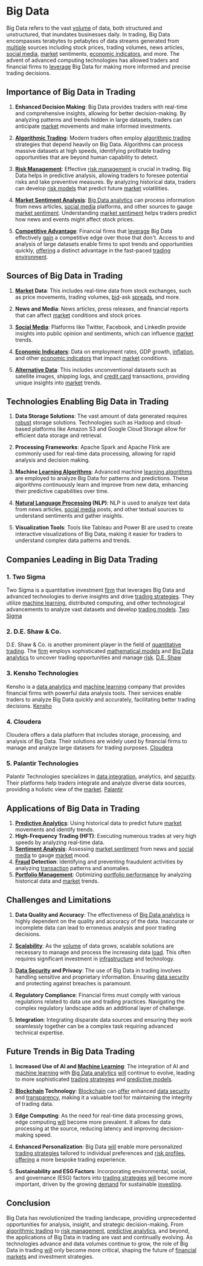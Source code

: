 # Big Data

Big Data refers to the vast [volume](../v/volume.md) of data, both structured and unstructured, that inundates businesses daily. In trading, Big Data encompasses terabytes to petabytes of data streams generated from [multiple](../m/multiple.md) sources including stock prices, trading volumes, news articles, [social media](../s/social_media.md), [market](../m/market.md) sentiments, [economic indicators](../e/economic_indicators.md), and more. The advent of advanced computing technologies has allowed traders and financial firms to [leverage](../l/leverage.md) Big Data for making more informed and precise trading decisions.

## Importance of Big Data in Trading

1. **Enhanced Decision Making**: Big Data provides traders with real-time and comprehensive insights, allowing for better decision-making. By analyzing patterns and trends hidden in large datasets, traders can anticipate [market](../m/market.md) movements and make informed investments.

2. **[Algorithmic Trading](../a/algorithmic_trading.md)**: Modern traders often employ [algorithmic trading](../a/algorithmic_trading.md) strategies that depend heavily on Big Data. Algorithms can process massive datasets at high speeds, identifying profitable trading opportunities that are beyond human capability to detect.

3. **[Risk Management](../r/risk_management.md)**: Effective [risk management](../r/risk_management.md) is crucial in trading. Big Data helps in predictive analysis, allowing traders to foresee potential risks and take preventive measures. By analyzing historical data, traders can develop [risk models](../r/risk_models_in_trading.md) that predict future [market](../m/market.md) volatilities.

4. **[Market Sentiment Analysis](../m/market_sentiment_analysis.md)**: [Big Data analytics](../b/big_data_analytics_in_trading.md) can process information from news articles, [social media](../s/social_media.md) platforms, and other sources to gauge [market sentiment](../m/market_sentiment.md). Understanding [market sentiment](../m/market_sentiment.md) helps traders predict how news and events might affect stock prices.

5. **[Competitive Advantage](../c/competitive_advantage.md)**: Financial firms that [leverage](../l/leverage.md) Big Data effectively [gain](../g/gain.md) a competitive edge over those that don't. Access to and analysis of large datasets enable firms to spot trends and opportunities quickly, [offering](../o/offering.md) a distinct advantage in the fast-paced [trading environment](../t/trading_environment.md).

## Sources of Big Data in Trading

1. **[Market](../m/market.md) Data**: This includes real-time data from stock exchanges, such as price movements, trading volumes, [bid](../b/bid.md)-ask [spreads](../s/spreads.md), and more.

2. **News and Media**: News articles, press releases, and financial reports that can affect [market](../m/market.md) conditions and stock prices.

3. **[Social Media](../s/social_media.md)**: Platforms like Twitter, Facebook, and LinkedIn provide insights into public opinion and sentiments, which can influence [market](../m/market.md) trends.

4. **[Economic Indicators](../e/economic_indicators.md)**: Data on employment rates, GDP growth, [inflation](../i/inflation.md), and other [economic indicators](../e/economic_indicators.md) that impact [market](../m/market.md) conditions.

5. **[Alternative Data](../a/alternative_data.md)**: This includes unconventional datasets such as satellite images, shipping logs, and [credit card](../c/credit_card.md) transactions, providing unique insights into [market](../m/market.md) trends.

## Technologies Enabling Big Data in Trading

1. **Data Storage Solutions**: The vast amount of data generated requires [robust](../r/robust.md) storage solutions. Technologies such as Hadoop and cloud-based platforms like Amazon S3 and Google Cloud Storage allow for efficient data storage and retrieval.

2. **Processing Frameworks**: Apache Spark and Apache Flink are commonly used for real-time data processing, allowing for rapid analysis and decision making.

3. **Machine [Learning Algorithms](../l/learning_algorithms_in_trading.md)**: Advanced machine [learning algorithms](../l/learning_algorithms_in_trading.md) are employed to analyze Big Data for patterns and predictions. These algorithms continuously learn and improve from new data, enhancing their predictive capabilities over time.

4. **[Natural Language Processing](../n/natural_language_processing_(nlp)_in_trading.md) (NLP)**: NLP is used to analyze text data from news articles, [social media](../s/social_media.md) posts, and other textual sources to understand sentiments and gather insights.

5. **Visualization Tools**: Tools like Tableau and Power BI are used to create interactive visualizations of Big Data, making it easier for traders to understand complex data patterns and trends.

## Companies Leading in Big Data Trading 

### 1. **Two Sigma**
Two Sigma is a quantitative investment [firm](../f/firm.md) that leverages Big Data and advanced technologies to derive insights and drive [trading strategies](../t/trading_strategies.md). They utilize [machine learning](../m/machine_learning.md), distributed computing, and other technological advancements to analyze vast datasets and develop [trading models](../t/trading_models.md).
[Two Sigma](https://www.twosigma.com/)

### 2. **D.E. Shaw & Co.**
D.E. Shaw & Co. is another prominent player in the field of [quantitative trading](../q/quantitative_trading.md). The [firm](../f/firm.md) employs sophisticated [mathematical models](../m/mathematical_models_in_trading.md) and [Big Data analytics](../b/big_data_analytics_in_trading.md) to uncover trading opportunities and manage [risk](../r/risk.md).
[D.E. Shaw](https://www.deshaw.com/)

### 3. **Kensho Technologies**
Kensho is a [data analytics](../d/data_analytics.md) and [machine learning](../m/machine_learning.md) company that provides financial firms with powerful data analysis tools. Their services enable traders to analyze Big Data quickly and accurately, facilitating better trading decisions.
[Kensho](https://www.kensho.com/)

### 4. **Cloudera**
Cloudera offers a data platform that includes storage, processing, and analysis of Big Data. Their solutions are widely used by financial firms to manage and analyze large datasets for trading purposes.
[Cloudera](https://www.cloudera.com/)

### 5. **Palantir Technologies**
Palantir Technologies specializes in [data integration](../d/data_integration.md), analytics, and [security](../s/security.md). Their platforms help traders integrate and analyze diverse data sources, providing a holistic view of the [market](../m/market.md).
[Palantir](https://www.palantir.com/)

## Applications of Big Data in Trading

1. **[Predictive Analytics](../p/predictive_analytics.md)**: Using historical data to predict future [market](../m/market.md) movements and identify trends.
2. **High-Frequency Trading (HFT)**: Executing numerous trades at very high speeds by analyzing real-time data.
3. **[Sentiment Analysis](../s/sentiment_analysis.md)**: Assessing [market sentiment](../m/market_sentiment.md) from news and [social media](../s/social_media.md) to gauge [market](../m/market.md) mood.
4. **[Fraud](../f/fraud.md) Detection**: Identifying and preventing fraudulent activities by analyzing [transaction](../t/transaction.md) patterns and anomalies.
5. **[Portfolio Management](../p/portfolio_management.md)**: Optimizing [portfolio performance](../p/portfolio_performance.md) by analyzing historical data and [market](../m/market.md) trends.

## Challenges and Limitations

1. **Data Quality and Accuracy**: The effectiveness of [Big Data analytics](../b/big_data_analytics_in_trading.md) is highly dependent on the quality and accuracy of the data. Inaccurate or incomplete data can lead to erroneous analysis and poor trading decisions.

2. **[Scalability](../s/scalability.md)**: As the [volume](../v/volume.md) of data grows, scalable solutions are necessary to manage and process the increasing data [load](../l/load.md). This often requires significant investment in [infrastructure](../i/infrastructure.md) and technology.

3. **[Data Security](../d/data_security_in_trading.md) and Privacy**: The use of Big Data in trading involves handling sensitive and proprietary information. Ensuring [data security](../d/data_security_in_trading.md) and protecting against breaches is paramount.

4. **Regulatory Compliance**: Financial firms must comply with various regulations related to data use and trading practices. Navigating the complex regulatory landscape adds an additional layer of challenge.

5. **Integration**: Integrating disparate data sources and ensuring they work seamlessly together can be a complex task requiring advanced technical expertise.

## Future Trends in Big Data Trading

1. **Increased Use of AI and [Machine Learning](../m/machine_learning.md)**: The integration of AI and [machine learning](../m/machine_learning.md) with [Big Data analytics](../b/big_data_analytics_in_trading.md) [will](../w/will.md) continue to evolve, leading to more sophisticated [trading strategies](../t/trading_strategies.md) and [predictive models](../p/predictive_models_in_trading.md).

2. **[Blockchain](../b/blockchain_in_trading.md) Technology**: [Blockchain](../b/blockchain_in_trading.md) can [offer](../o/offer.md) enhanced [data security](../d/data_security_in_trading.md) and [transparency](../t/transparency.md), making it a valuable tool for maintaining the integrity of trading data.

3. **Edge Computing**: As the need for real-time data processing grows, edge computing [will](../w/will.md) become more prevalent. It allows for data processing at the source, reducing latency and improving decision-making speed.

4. **Enhanced Personalization**: Big Data [will](../w/will.md) enable more personalized [trading strategies](../t/trading_strategies.md) tailored to individual preferences and [risk profiles](../r/risk_profiles.md), [offering](../o/offering.md) a more bespoke trading experience.

5. **Sustainability and ESG Factors**: Incorporating environmental, social, and governance (ESG) factors into [trading strategies](../t/trading_strategies.md) [will](../w/will.md) become more important, driven by the growing [demand](../d/demand.md) for sustainable [investing](../i/investing.md).

## Conclusion

Big Data has revolutionized the trading landscape, providing unprecedented opportunities for analysis, insight, and strategic decision-making. From [algorithmic trading](../a/algorithmic_trading.md) to [risk management](../r/risk_management.md), [predictive analytics](../p/predictive_analytics.md), and beyond, the applications of Big Data in trading are vast and continually evolving. As technologies advance and data volumes continue to grow, the role of Big Data in trading [will](../w/will.md) only become more critical, shaping the future of [financial markets](../f/financial_market.md) and investment strategies.